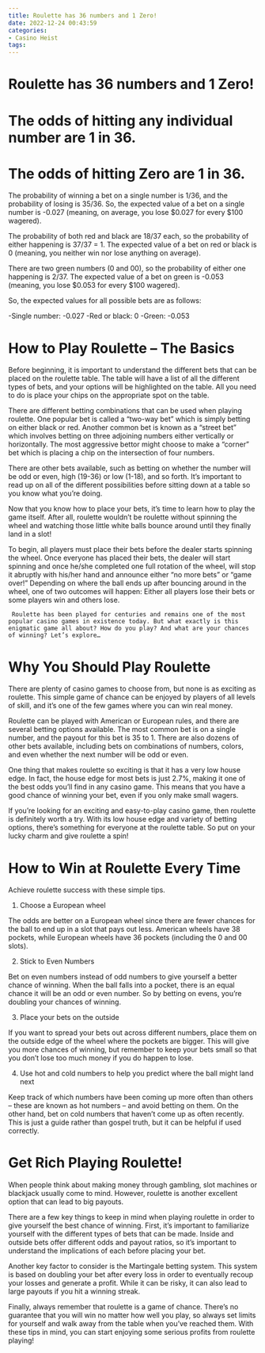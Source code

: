 ```yaml
---
title: Roulette has 36 numbers and 1 Zero!
date: 2022-12-24 00:43:59
categories:
- Casino Heist
tags:
---
```



#  Roulette has 36 numbers and 1 Zero!

# The odds of hitting any individual number are 1 in 36.

# The odds of hitting Zero are 1 in 36.

The probability of winning a bet on a single number is 1/36, and the probability of losing is 35/36. So, the expected value of a bet on a single number is -0.027 (meaning, on average, you lose $0.027 for every $100 wagered). 

The probability of both red and black are 18/37 each, so the probability of either happening is 37/37 = 1. The expected value of a bet on red or black is 0 (meaning, you neither win nor lose anything on average). 

There are two green numbers (0 and 00), so the probability of either one happening is 2/37. The expected value of a bet on green is -0.053 (meaning, you lose $0.053 for every $100 wagered). 

So, the expected values for all possible bets are as follows:

-Single number: -0.027
-Red or black: 0
-Green: -0.053

#  How to Play Roulette – The Basics

Before beginning, it is important to understand the different bets that can be placed on the roulette table. The table will have a list of all the different types of bets, and your options will be highlighted on the table. All you need to do is place your chips on the appropriate spot on the table.

There are different betting combinations that can be used when playing roulette. One popular bet is called a “two-way bet” which is simply betting on either black or red. Another common bet is known as a “street bet” which involves betting on three adjoining numbers either vertically or horizontally. The most aggressive bettor might choose to make a “corner” bet which is placing a chip on the intersection of four numbers.

There are other bets available, such as betting on whether the number will be odd or even, high (19-36) or low (1-18), and so forth. It’s important to read up on all of the different possibilities before sitting down at a table so you know what you’re doing.

Now that you know how to place your bets, it’s time to learn how to play the game itself. After all, roulette wouldn’t be roulette without spinning the wheel and watching those little white balls bounce around until they finally land in a slot!

To begin, all players must place their bets before the dealer starts spinning the wheel. Once everyone has placed their bets, the dealer will start spinning and once he/she completed one full rotation of the wheel, will stop it abruptly with his/her hand and announce either “no more bets” or “game over!” Depending on where the ball ends up after bouncing around in the wheel, one of two outcomes will happen: Either all players lose their bets or some players win and others lose.

     Roulette has been played for centuries and remains one of the most popular casino games in existence today. But what exactly is this enigmatic game all about? How do you play? And what are your chances of winning? Let’s explore…

#  Why You Should Play Roulette

There are plenty of casino games to choose from, but none is as exciting as roulette. This simple game of chance can be enjoyed by players of all levels of skill, and it’s one of the few games where you can win real money.

Roulette can be played with American or European rules, and there are several betting options available. The most common bet is on a single number, and the payout for this bet is 35 to 1. There are also dozens of other bets available, including bets on combinations of numbers, colors, and even whether the next number will be odd or even.

One thing that makes roulette so exciting is that it has a very low house edge. In fact, the house edge for most bets is just 2.7%, making it one of the best odds you’ll find in any casino game. This means that you have a good chance of winning your bet, even if you only make small wagers.

If you’re looking for an exciting and easy-to-play casino game, then roulette is definitely worth a try. With its low house edge and variety of betting options, there’s something for everyone at the roulette table. So put on your lucky charm and give roulette a spin!

#  How to Win at Roulette Every Time

Achieve roulette success with these simple tips.

1. Choose a European wheel

The odds are better on a European wheel since there are fewer chances for the ball to end up in a slot that pays out less. American wheels have 38 pockets, while European wheels have 36 pockets (including the 0 and 00 slots).

2. Stick to Even Numbers

Bet on even numbers instead of odd numbers to give yourself a better chance of winning. When the ball falls into a pocket, there is an equal chance it will be an odd or even number. So by betting on evens, you’re doubling your chances of winning.

3. Place your bets on the outside

If you want to spread your bets out across different numbers, place them on the outside edge of the wheel where the pockets are bigger. This will give you more chances of winning, but remember to keep your bets small so that you don’t lose too much money if you do happen to lose.

4. Use hot and cold numbers to help you predict where the ball might land next

Keep track of which numbers have been coming up more often than others – these are known as hot numbers – and avoid betting on them. On the other hand, bet on cold numbers that haven’t come up as often recently. This is just a guide rather than gospel truth, but it can be helpful if used correctly.

#  Get Rich Playing Roulette!

When people think about making money through gambling, slot machines or blackjack usually come to mind. However, roulette is another excellent option that can lead to big payouts.

There are a few key things to keep in mind when playing roulette in order to give yourself the best chance of winning. First, it’s important to familiarize yourself with the different types of bets that can be made. Inside and outside bets offer different odds and payout ratios, so it’s important to understand the implications of each before placing your bet.

Another key factor to consider is the Martingale betting system. This system is based on doubling your bet after every loss in order to eventually recoup your losses and generate a profit. While it can be risky, it can also lead to large payouts if you hit a winning streak.

Finally, always remember that roulette is a game of chance. There’s no guarantee that you will win no matter how well you play, so always set limits for yourself and walk away from the table when you’ve reached them. With these tips in mind, you can start enjoying some serious profits from roulette playing!
